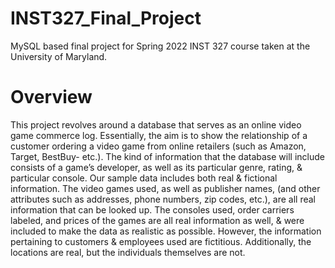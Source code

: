# INST327_Final_Project
MySQL based final project for Spring 2022 INST 327 course taken at the University of Maryland.
# Overview
This project revolves around a database that serves as an online video game commerce log. Essentially, the aim is to show the relationship of a customer ordering a video game from online retailers (such as Amazon, Target, BestBuy- etc.). The kind of information that the database will include consists of a game’s developer, as well as its particular genre, rating, & particular console. Our sample data includes both real & fictional information. The video games used, as well as publisher names, (and other attributes such as addresses, phone numbers, zip codes, etc.), are all real information that can be looked up. The consoles used, order carriers labeled, and prices of the games are all real information as well, & were included to make the data as realistic as possible. However, the information pertaining to customers & employees used are fictitious. Additionally, the locations are real, but the individuals themselves are not.
